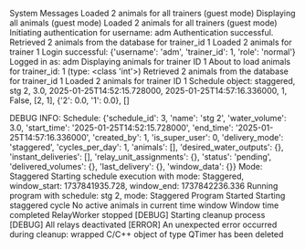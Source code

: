 System Messages
Loaded 2 animals for all trainers (guest mode)
Displaying all animals (guest mode)
Loaded 2 animals for all trainers (guest mode)
Initiating authentication for username: adm
Authentication successful.
Retrieved 2 animals from the database for trainer_id 1
Loaded 2 animals for trainer 1
Login successful: {'username': 'adm', 'trainer_id': 1, 'role': 'normal'}
Logged in as: adm
Displaying animals for trainer ID 1
About to load animals for trainer_id: 1 (type: <class 'int'>)
Retrieved 2 animals from the database for trainer_id 1
Loaded 2 animals for trainer ID 1
Schedule object: staggered, stg 2, 3.0, 2025-01-25T14:52:15.728000, 2025-01-25T14:57:16.336000, 1, False, [2, 1], {'2': 0.0, '1': 0.0}, []

DEBUG INFO:
Schedule: {'schedule_id': 3, 'name': 'stg 2', 'water_volume': 3.0, 'start_time': '2025-01-25T14:52:15.728000', 'end_time': '2025-01-25T14:57:16.336000', 'created_by': 1, 'is_super_user': 0, 'delivery_mode': 'staggered', 'cycles_per_day': 1, 'animals': [], 'desired_water_outputs': {}, 'instant_deliveries': [], 'relay_unit_assignments': {}, 'status': 'pending', 'delivered_volumes': {}, 'last_delivery': {}, 'window_data': {}}
Mode: Staggered
Starting schedule execution with mode: Staggered, window_start: 1737841935.728, window_end: 1737842236.336
Running program with schedule: stg 2, mode: Staggered
Program Started
Starting staggered cycle
No active animals in current time window
Window time completed
RelayWorker stopped
[DEBUG] Starting cleanup process
[DEBUG] All relays deactivated
[ERROR] An unexpected error occurred during cleanup: wrapped C/C++ object of type QTimer has been deleted